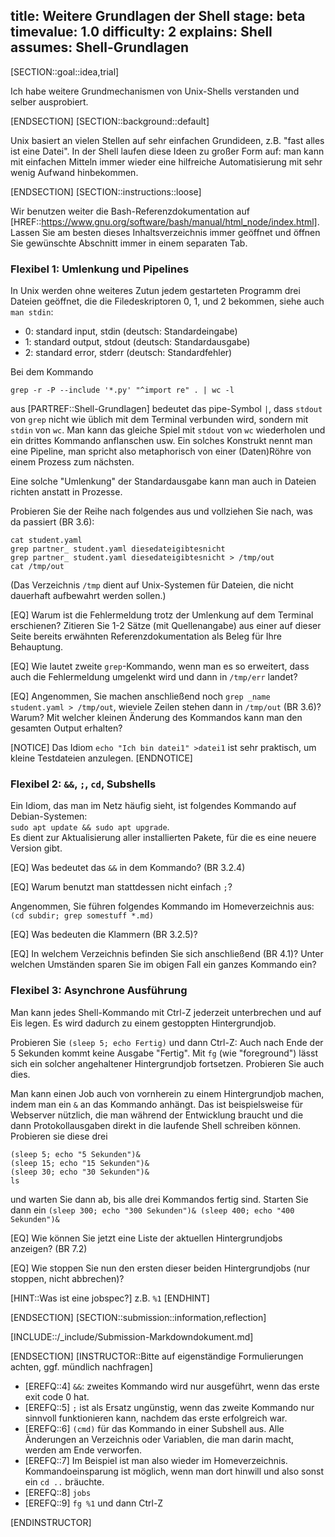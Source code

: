 title: Weitere Grundlagen der Shell
stage: beta
timevalue: 1.0
difficulty: 2
explains: Shell
assumes: Shell-Grundlagen
---
[SECTION::goal::idea,trial]

Ich habe weitere Grundmechanismen von Unix-Shells verstanden und selber ausprobiert.

[ENDSECTION]
[SECTION::background::default]

Unix basiert an vielen Stellen auf sehr einfachen Grundideen,
z.B. "fast alles ist eine Datei".
In der Shell laufen diese Ideen zu großer Form auf: man kann mit einfachen Mitteln
immer wieder eine hilfreiche Automatisierung mit sehr wenig Aufwand hinbekommen.

[ENDSECTION]
[SECTION::instructions::loose]

Wir benutzen weiter die Bash-Referenzdokumentation auf
[HREF::https://www.gnu.org/software/bash/manual/html_node/index.html].
Lassen Sie am besten dieses Inhaltsverzeichnis immer geöffnet und öffnen Sie gewünschte
Abschnitt immer in einem separaten Tab.


### Flexibel 1: Umlenkung und Pipelines

In Unix werden ohne weiteres Zutun jedem gestarteten Programm drei Dateien geöffnet,
die die Filedeskriptoren 0, 1, und 2 bekommen, siehe auch `man stdin`:

- 0: standard input, stdin (deutsch: Standardeingabe)
- 1: standard output, stdout (deutsch: Standardausgabe)
- 2: standard error, stderr (deutsch: Standardfehler)

Bei dem Kommando 

```
grep -r -P --include '*.py' "^import re" . | wc -l
```

aus [PARTREF::Shell-Grundlagen] bedeutet das pipe-Symbol `|`,
dass `stdout` von `grep` nicht wie üblich mit dem Terminal verbunden wird,
sondern mit `stdin` von `wc`.
Man kann das gleiche Spiel mit `stdout` von `wc` wiederholen und ein drittes
Kommando anflanschen usw.
Ein solches Konstrukt nennt man eine Pipeline, man spricht also metaphorisch
von einer (Daten)Röhre von einem Prozess zum nächsten.

Eine solche "Umlenkung" der Standardausgabe kann man auch in Dateien richten
anstatt in Prozesse.

Probieren Sie der Reihe nach folgendes aus und vollziehen Sie nach,
was da passiert (BR 3.6):

```
cat student.yaml
grep partner_ student.yaml diesedateigibtesnicht
grep partner_ student.yaml diesedateigibtesnicht > /tmp/out
cat /tmp/out
```

(Das Verzeichnis `/tmp` dient auf Unix-Systemen für Dateien, die nicht dauerhaft aufbewahrt werden sollen.)

[EQ] Warum ist die Fehlermeldung trotz der Umlenkung auf dem Terminal erschienen?
Zitieren Sie 1-2 Sätze (mit Quellenangabe) aus einer auf dieser Seite bereits erwähnten
Referenzdokumentation als Beleg für Ihre Behauptung.

[EQ] Wie lautet zweite `grep`-Kommando, wenn man es so erweitert, 
dass auch die Fehlermeldung umgelenkt wird und dann in `/tmp/err` landet?

[EQ] Angenommen, Sie machen anschließend noch `grep _name student.yaml > /tmp/out`,
wieviele Zeilen stehen dann in `/tmp/out` (BR 3.6)?
Warum?
Mit welcher kleinen Änderung des Kommandos kann man den gesamten Output erhalten?

[NOTICE]
Das Idiom `echo "Ich bin datei1" >datei1` ist sehr praktisch,
um kleine Testdateien anzulegen.
[ENDNOTICE]


### Flexibel 2: `&&`, `;`, `cd`, Subshells  

Ein Idiom, das man im Netz häufig sieht, ist folgendes Kommando auf Debian-Systemen:  
`sudo apt update && sudo apt upgrade`.  
Es dient zur Aktualisierung aller installierten Pakete, für die es eine neuere Version gibt.

[EQ] Was bedeutet das `&&` in dem Kommando? (BR 3.2.4)

[EQ] Warum benutzt man stattdessen nicht einfach `;`?

Angenommen, Sie führen folgendes Kommando im Homeverzeichnis aus:    
`(cd subdir; grep somestuff *.md)`

[EQ] Was bedeuten die Klammern (BR 3.2.5)?

[EQ] In welchem Verzeichnis befinden Sie sich anschließend (BR 4.1)?
Unter welchen Umständen sparen Sie im obigen Fall ein ganzes Kommando ein?


### Flexibel 3: Asynchrone Ausführung

Man kann jedes Shell-Kommando mit Ctrl-Z jederzeit unterbrechen und auf Eis legen.
Es wird dadurch zu einem gestoppten Hintergrundjob.

Probieren Sie `(sleep 5; echo Fertig)` und dann Ctrl-Z: 
Auch nach Ende der 5 Sekunden kommt keine Ausgabe "Fertig".
Mit `fg` (wie "foreground") lässt sich ein solcher angehaltener Hintergrundjob fortsetzen.
Probieren Sie auch dies.

Man kann einen Job auch von vornherein zu einem Hintergrundjob machen, indem man ein
`&` an das Kommando anhängt. 
Das ist beispielsweise für Webserver nützlich, die man während der Entwicklung braucht
und die dann Protokollausgaben direkt in die laufende Shell schreiben können.
Probieren sie diese drei

```
(sleep 5; echo "5 Sekunden")&
(sleep 15; echo "15 Sekunden")&
(sleep 30; echo "30 Sekunden")&
ls
```

und warten Sie dann ab, bis alle drei Kommandos fertig sind.
Starten Sie dann ein `(sleep 300; echo "300 Sekunden")& (sleep 400; echo "400 Sekunden")&`

[EQ] Wie können Sie jetzt eine Liste der aktuellen Hintergrundjobs anzeigen? (BR 7.2)

[EQ] Wie stoppen Sie nun den ersten dieser beiden Hintergrundjobs (nur stoppen, nicht abbrechen)?

[HINT::Was ist eine jobspec?]
z.B. `%1`
[ENDHINT]

[ENDSECTION]
[SECTION::submission::information,reflection]

[INCLUDE::/_include/Submission-Markdowndokument.md]

[ENDSECTION]
[INSTRUCTOR::Bitte auf eigenständige Formulierungen achten, ggf. mündlich nachfragen]

- [EREFQ::4] `&&`: zweites Kommando wird nur ausgeführt, wenn das erste exit code 0 hat.
- [EREFQ::5] `;` ist als Ersatz ungünstig, wenn das zweite Kommando nur sinnvoll funktionieren kann,
  nachdem das erste erfolgreich war.
- [EREFQ::6] `(cmd)` für das Kommando in einer Subshell aus. Alle Änderungen an Verzeichnis oder
  Variablen, die man darin macht, werden am Ende verworfen.
- [EREFQ::7] Im Beispiel ist man also wieder im Homeverzeichnis.
  Kommandoeinsparung ist möglich, wenn man dort hinwill und also sonst ein `cd ..` bräuchte.
- [EREFQ::8] `jobs`
- [EREFQ::9] `fg %1` und dann Ctrl-Z

[ENDINSTRUCTOR]
